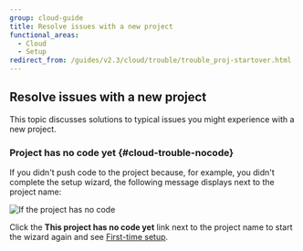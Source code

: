 ```yaml
---
group: cloud-guide
title: Resolve issues with a new project
functional_areas:
  - Cloud
  - Setup
redirect_from: /guides/v2.3/cloud/trouble/trouble_proj-startover.html
---
```


## Resolve issues with a new project

This topic discusses solutions to typical issues you might experience with a new project.

### Project has no code yet {#cloud-trouble-nocode}

If you didn't push code to the project because, for example, you didn't complete the setup wizard, the following message displays next to the project name:

![If the project has no code]({{site.baseurl}}/static/images/cloud_trouble_no-code.png)

Click the **This project has no code yet** link next to the project name to start the wizard again and see [First-time setup]({{page.baseurl}}/cloud/setup/first-time-setup.html#account).


